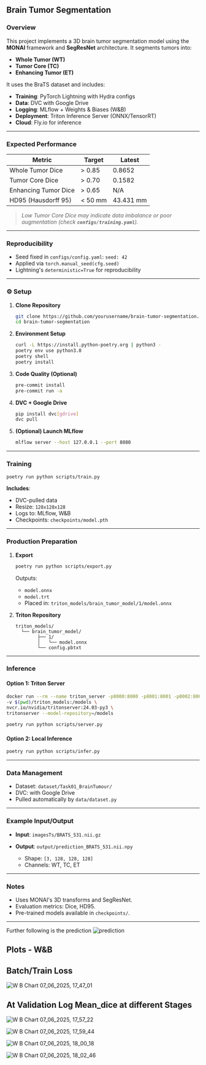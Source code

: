 ## Brain Tumor Segmentation

###  Overview

This project implements a 3D brain tumor segmentation model using the **MONAI** framework and **SegResNet** architecture. It segments tumors into:

* **Whole Tumor (WT)**
* **Tumor Core (TC)**
* **Enhancing Tumor (ET)**

It uses the BraTS dataset and includes:

* **Training**: PyTorch Lightning with Hydra configs
* **Data**: DVC with Google Drive
* **Logging**: MLflow + Weights & Biases (W\&B)
* **Deployment**: Triton Inference Server (ONNX/TensorRT)
* **Cloud**: Fly.io for inference

---

### Expected Performance

| Metric               | Target  | Latest    |
| -------------------- | ------- | --------- |
| Whole Tumor Dice     | > 0.85  | 0.8652    |
| Tumor Core Dice      | > 0.70  | 0.1582    |
| Enhancing Tumor Dice | > 0.65  | N/A       |
| HD95 (Hausdorff 95)  | < 50 mm | 43.431 mm |

>  *Low Tumor Core Dice may indicate data imbalance or poor augmentation (check ****`configs/training.yaml`****).*

---

###  Reproducibility

* Seed fixed in `configs/config.yaml`: `seed: 42`
* Applied via `torch.manual_seed(cfg.seed)`
* Lightning's `deterministic=True` for reproducibility

---

### ⚙️ Setup

1. **Clone Repository**

   ```bash
   git clone https://github.com/yourusername/brain-tumor-segmentation.git
   cd brain-tumor-segmentation
   ```

2. **Environment Setup**

   ```bash
   curl -L https://install.python-poetry.org | python3 -
   poetry env use python3.8
   poetry shell
   poetry install
   ```

3. **Code Quality (Optional)**

   ```bash
   pre-commit install
   pre-commit run -a
   ```

4. **DVC + Google Drive**

   ```bash
   pip install dvc[gdrive]
   dvc pull
   ```

5. **(Optional) Launch MLflow**

   ```bash
   mlflow server --host 127.0.0.1 --port 8080
   ```

---

### Training

```bash
poetry run python scripts/train.py
```

**Includes**:

* DVC-pulled data
* Resize: `128x128x128`
* Logs to: MLflow, W\&B
* Checkpoints: `checkpoints/model.pth`

---

### Production Preparation

1. **Export**

   ```bash
   poetry run python scripts/export.py
   ```

   Outputs:

   * `model.onnx`
   * `model.trt`
   * Placed in: `triton_models/brain_tumor_model/1/model.onnx`

2. **Triton Repository**

   ```
   triton_models/
     └── brain_tumor_model/
           ├── 1/
           │   └── model.onnx
           └── config.pbtxt
   ```

---

### Inference

#### Option 1: Triton Server

```bash
docker run --rm --name triton_server -p8000:8000 -p8001:8001 -p8002:8002 \
-v $(pwd)/triton_models:/models \
nvcr.io/nvidia/tritonserver:24.03-py3 \
tritonserver --model-repository=/models
```

```bash
poetry run python scripts/server.py
```

#### Option 2: Local Inference

```bash
poetry run python scripts/infer.py
```

---

###  Data Management

* Dataset: `dataset/Task01_BrainTumour/`
* DVC: with Google Drive
* Pulled automatically by `data/dataset.py`

---

### Example Input/Output

* **Input**: `imagesTs/BRATS_531.nii.gz`
* **Output**: `output/prediction_BRATS_531.nii.npy`

  * Shape: `[3, 128, 128, 128]`
  * Channels: WT, TC, ET

---

### Notes

* Uses MONAI's 3D transforms and SegResNet.
* Evaluation metrics: Dice, HD95.
* Pre-trained models available in `checkpoints/`.

---



Further following is the prediction
![prediction](https://github.com/user-attachments/assets/9d7e396d-1630-4b07-a514-0daa1614a5ed)

## Plots - W&B 
## Batch/Train Loss 
![W B Chart 07_06_2025, 17_47_01](https://github.com/user-attachments/assets/6058470d-043c-44ef-8ced-3bcc479d52b9)
## At Validation Log Mean_dice at different Stages
![W B Chart 07_06_2025, 17_57_22](https://github.com/user-attachments/assets/58beaca4-3e47-46cb-a3ef-e9ce9dc674fe)

![W B Chart 07_06_2025, 17_59_44](https://github.com/user-attachments/assets/703c4638-bf93-40df-85ce-fc66569d1ddc)

![W B Chart 07_06_2025, 18_00_18](https://github.com/user-attachments/assets/4c13e7c4-2463-406d-a7d6-61c40c985ba2)


![W B Chart 07_06_2025, 18_02_46](https://github.com/user-attachments/assets/70d1f406-1e60-4626-b1f7-b875cea663b2)








